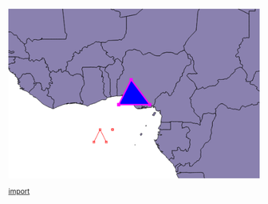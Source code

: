 ![](../images/QgsGeometryRubberBand-standalone.png)

[import](../gui/qgis-sample-QgsGeometryRubberBand.py)
